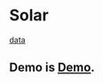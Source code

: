 # Solar
[data](https://drive.google.com/drive/folders/1ZfTCTzwVR_ocT4d2z7GFagyXZpgfqjZ8)
## Demo is [Demo](https://github.com/MohdJunaiduddin/SOI_23/blob/main/ml-report.pdf).
